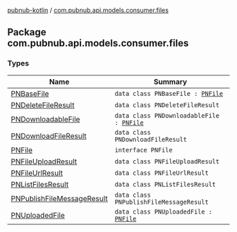 [pubnub-kotlin](../index.md) / [com.pubnub.api.models.consumer.files](./index.md)

## Package com.pubnub.api.models.consumer.files

### Types

| Name | Summary |
|---|---|
| [PNBaseFile](-p-n-base-file/index.md) | `data class PNBaseFile : `[`PNFile`](-p-n-file/index.md) |
| [PNDeleteFileResult](-p-n-delete-file-result/index.md) | `data class PNDeleteFileResult` |
| [PNDownloadableFile](-p-n-downloadable-file/index.md) | `data class PNDownloadableFile : `[`PNFile`](-p-n-file/index.md) |
| [PNDownloadFileResult](-p-n-download-file-result/index.md) | `data class PNDownloadFileResult` |
| [PNFile](-p-n-file/index.md) | `interface PNFile` |
| [PNFileUploadResult](-p-n-file-upload-result/index.md) | `data class PNFileUploadResult` |
| [PNFileUrlResult](-p-n-file-url-result/index.md) | `data class PNFileUrlResult` |
| [PNListFilesResult](-p-n-list-files-result/index.md) | `data class PNListFilesResult` |
| [PNPublishFileMessageResult](-p-n-publish-file-message-result/index.md) | `data class PNPublishFileMessageResult` |
| [PNUploadedFile](-p-n-uploaded-file/index.md) | `data class PNUploadedFile : `[`PNFile`](-p-n-file/index.md) |
